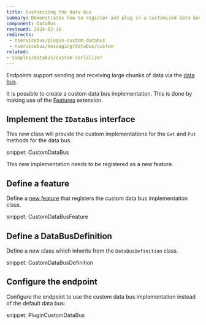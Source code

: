 ```yaml
---
title: Customizing the data bus
summary: Demonstrates how to register and plug in a customized data bus implementation into an endpoint.
component: DataBus
reviewed: 2024-02-16
redirects:
 - nservicebus/plugin-custom-databus
 - nservicebus/messaging/databus/custom
related:
- samples/databus/custom-serializer
---
```


Endpoints support sending and receiving large chunks of data via the [data bus](./).

It is possible to create a custom data bus implementation. This is done by making use of the [Features](/nservicebus/pipeline/features.md) extension.

## Implement the `IDataBus` interface

This new class will provide the custom implementations for the `Get` and `Put` methods for the data bus.

snippet: CustomDataBus

This new implementation needs to be registered as a new feature.

## Define a feature

Define a [new feature](/nservicebus/pipeline/features.md) that registers the custom data bus implementation class.

snippet: CustomDataBusFeature

## Define a DataBusDefinition

Define a new class which inherits from the `DataBusDefinition` class.

snippet: CustomDataBusDefinition

## Configure the endpoint

Configure the endpoint to use the custom data bus implementation instead of the default data bus:

snippet: PluginCustomDataBus
